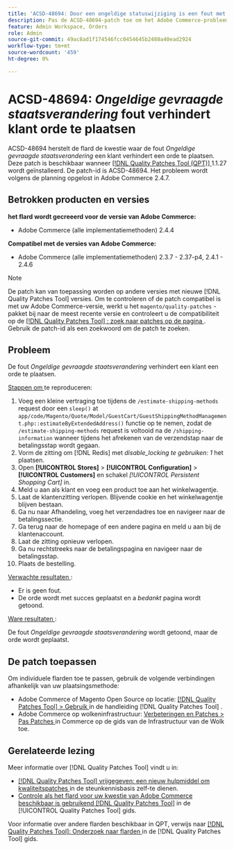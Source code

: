 ```yaml
---
title: 'ACSD-48694: Door een ongeldige statuswijziging is een fout met betrekking tot de status niet mogelijk dat de klant de order plaatst.'
description: Pas de ACSD-48694-patch toe om het Adobe Commerce-probleem op te lossen, waarbij de fout *Ongeldige statuswijziging aangevraagd* een klant belet een bestelling te plaatsen.
feature: Admin Workspace, Orders
role: Admin
source-git-commit: 49ac8ad1f174546fcc0454645b2480a40ead2924
workflow-type: tm+mt
source-wordcount: '459'
ht-degree: 0%

---
```


# ACSD-48694: *Ongeldige gevraagde staatsverandering* fout verhindert klant orde te plaatsen

ACSD-48694 herstelt de flard de kwestie waar de fout *Ongeldige gevraagde staatsverandering* een klant verhindert een orde te plaatsen. Deze patch is beschikbaar wanneer [[!DNL Quality Patches Tool (QPT)] ](https://experienceleague.adobe.com/en/docs/commerce-knowledge-base/kb/announcements/commerce-announcements/magento-quality-patches-released-new-tool-to-self-serve-quality-patches) 1.1.27 wordt geïnstalleerd. De patch-id is ACSD-48694. Het probleem wordt volgens de planning opgelost in Adobe Commerce 2.4.7.

## Betrokken producten en versies

**het flard wordt gecreeerd voor de versie van Adobe Commerce:**

* Adobe Commerce (alle implementatiemethoden) 2.4.4

**Compatibel met de versies van Adobe Commerce:**

* Adobe Commerce (alle implementatiemethoden) 2.3.7 - 2.37-p4, 2.4.1 - 2.4.6

>[!NOTE]
>
>De patch kan van toepassing worden op andere versies met nieuwe [!DNL Quality Patches Tool] versies. Om te controleren of de patch compatibel is met uw Adobe Commerce-versie, werkt u het `magento/quality-patches` -pakket bij naar de meest recente versie en controleert u de compatibiliteit op de [[!DNL Quality Patches Tool] : zoek naar patches op de pagina ](https://experienceleague.adobe.com/tools/commerce-quality-patches/index.html) . Gebruik de patch-id als een zoekwoord om de patch te zoeken.

## Probleem

De fout *Ongeldige gevraagde staatsverandering* verhindert een klant een orde te plaatsen.

<u> Stappen om </u> te reproduceren:

1. Voeg een kleine vertraging toe tijdens de `/estimate-shipping-methods` request door een `sleep()` at `app/code/Magento/Quote/Model/GuestCart/GuestShippingMethodManagement.php::estimateByExtendedAddress()` functie op te nemen, zodat de `/estimate-shipping-methods` request is voltooid na de `/shipping-information` wanneer tijdens het afrekenen van de verzendstap naar de betalingsstap wordt gegaan.
1. Vorm de zitting om [!DNL Redis] met *disable_locking te gebruiken: 1* het plaatsen.
1. Open **[!UICONTROL Stores]** > **[!UICONTROL Configuration]** > **[!UICONTROL Customers]** en schakel *[!UICONTROL Persistent Shopping Cart]* in.
1. Meld u aan als klant en voeg een product toe aan het winkelwagentje.
1. Laat de klantenzitting verlopen. Blijvende cookie en het winkelwagentje blijven bestaan.
1. Ga nu naar Afhandeling, voeg het verzendadres toe en navigeer naar de betalingssectie.
1. Ga terug naar de homepage of een andere pagina en meld u aan bij de klantenaccount.
1. Laat de zitting opnieuw verlopen.
1. Ga nu rechtstreeks naar de betalingspagina en navigeer naar de betalingsstap.
1. Plaats de bestelling.

<u> Verwachte resultaten </u>:

* Er is geen fout.
* De orde wordt met succes geplaatst en a *bedankt* pagina wordt getoond.

<u> Ware resultaten </u>:

De fout *Ongeldige gevraagde staatsverandering* wordt getoond, maar de orde wordt geplaatst.

## De patch toepassen

Om individuele flarden toe te passen, gebruik de volgende verbindingen afhankelijk van uw plaatsingsmethode:

* Adobe Commerce of Magento Open Source op locatie: [[!DNL Quality Patches Tool]  > Gebruik ](https://experienceleague.adobe.com/docs/commerce-operations/tools/quality-patches-tool/usage.html) in de handleiding [!DNL Quality Patches Tool] .
* Adobe Commerce op wolkeninfrastructuur: [ Verbeteringen en Patches > Pas Patches ](https://experienceleague.adobe.com/docs/commerce-cloud-service/user-guide/develop/upgrade/apply-patches.html) in Commerce op de gids van de Infrastructuur van de Wolk toe.

## Gerelateerde lezing

Meer informatie over [!DNL Quality Patches Tool] vindt u in:

* [[!DNL Quality Patches Tool]  vrijgegeven: een nieuw hulpmiddel om kwaliteitspatches ](https://experienceleague.adobe.com/en/docs/commerce-knowledge-base/kb/announcements/commerce-announcements/magento-quality-patches-released-new-tool-to-self-serve-quality-patches) in de steunkennisbasis zelf-te dienen.
* [ Controle als het flard voor uw kwestie van Adobe Commerce beschikbaar is gebruikend  [!DNL Quality Patches Tool]](/help/tools/quality-patches-tool/patches-available-in-qpt/check-patch-for-magento-issue-with-magento-quality-patches.md) in de [!UICONTROL Quality Patches Tool] gids.


Voor informatie over andere flarden beschikbaar in QPT, verwijs naar [[!DNL Quality Patches Tool]: Onderzoek naar flarden ](https://experienceleague.adobe.com/tools/commerce-quality-patches/index.html) in de [!DNL Quality Patches Tool] gids.
